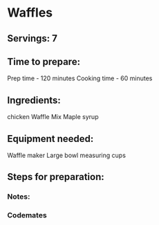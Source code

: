 # Waffles

## Servings: 7

## Time to prepare: 
Prep time - 120 minutes
Cooking time - 60 minutes

## Ingredients:
chicken 
Waffle Mix
Maple syrup


## Equipment needed:
Waffle maker
Large bowl
measuring cups


## Steps for preparation:



### Notes:



### Codemates #
